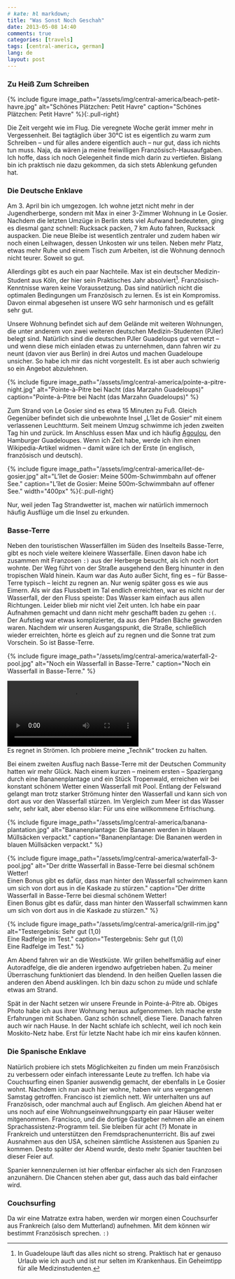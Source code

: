 ```yaml
---
# kate: hl markdown;
title: "Was Sonst Noch Geschah"
date: 2013-05-08 14:40
comments: true
categories: [travels]
tags: [central-america, german]
lang: de
layout: post
---
```



### Zu Heiß Zum Schreiben


{% include figure image_path="/assets/img/central-america/beach-petit-havre.jpg" alt="Schönes Plätzchen: Petit Havre" caption="Schönes Plätzchen: Petit Havre" %}{:.pull-right}

Die Zeit vergeht wie im Flug. Die veregnete Woche gerät immer mehr in Vergessenheit.
Bei tagtäglich über 30°C ist es eigentlich zu warm zum Schreiben – und für alles
andere eigentlich auch – nur gut, dass ich nichts tun muss. Naja, da wären ja
meine freiwilligen Französisch-Hausaufgaben. Ich hoffe, dass ich noch Gelegenheit
finde mich darin zu vertiefen. Bislang bin ich praktisch nie dazu gekommen, da
sich stets Ablenkung gefunden hat.

<!--more-->

### Die Deutsche Enklave

Am 3. April bin ich umgezogen. Ich wohne jetzt nicht mehr in der Jugendherberge,
sondern mit Max in einer 3-Zimmer Wohnung in Le Gosier. Nachdem die letzten
Umzüge in Berlin stets viel Aufwand bedeuteten, ging es diesmal ganz schnell:
Rucksack packen, 7 km Auto fahren, Rucksack auspacken. Die neue Bleibe ist wesentlich
zentraler und zudem haben wir noch einen Leihwagen, dessen Unkosten wir uns teilen.
Neben mehr Platz, etwas mehr Ruhe und einem Tisch zum Arbeiten, ist die Wohnung
dennoch nicht teurer. Soweit so gut.

Allerdings gibt es auch ein paar Nachteile. Max ist ein deutscher Medizin-Student
aus Köln, der hier sein Praktisches Jahr absolviert[^1]. Französisch-Kenntnisse
waren keine Voraussetzung. Das sind natürlich nicht die optimalen Bedingungen um
Französisch zu lernen. Es ist ein Kompromiss. Davon einmal abgesehen ist unsere WG
sehr harmonisch und es gefällt sehr gut.

Unsere Wohnung befindet sich auf dem Gelände mit weiteren Wohnungen, die unter
anderem von zwei weiteren deutschen Medizin-Studenten (PJler) belegt sind.
Natürlich sind die deutschen PJler Guadeloups gut vernetzt – und wenn diese mich einladen
etwas zu unternehmen, dann fahren wir zu neunt (davon vier aus Berlin) in drei Autos und machen Guadeloupe
unsicher. So habe ich mir das nicht vorgestellt. Es ist aber auch schwierig so ein
Angebot abzulehnen.

{% include figure image_path="/assets/img/central-america/pointe-a-pitre-night.jpg" alt="Pointe-à-Pitre bei Nacht (das Marzahn Guadeloups)" caption="Pointe-à-Pitre bei Nacht (das Marzahn Guadeloups)" %}

[^1]: In Guadeloupe läuft das alles nicht so streng. Praktisch hat er genauso
      Urlaub wie ich auch und ist nur selten im Krankenhaus. Ein Geheimtipp für
      alle Medizinstudenten.

Zum Strand von Le Gosier sind es etwa 15 Minuten zu Fuß. Gleich Gegenüber befindet
sich die unbewohnte Insel „L’îlet de Gosier“ mit einem verlassenen Leuchtturm.
Seit meinem Umzug schwimme ich jeden zweiten Tag hin und zurück. Im Anschluss
essen Max und ich häufig [Agoulou](http://lili971recette.over-blog.com/article-35815280.html),
den Hamburger Guadeloupes. Wenn ich Zeit habe, werde ich ihm einen Wikipedia-Artikel
widmen – damit wäre ich der Erste (in englisch, französisch und deutsch).

{% include figure image_path="/assets/img/central-america/ilet-de-gosier.jpg" alt="L’îlet de Gosier: Meine 500m-Schwimmbahn auf offener See." caption="L’îlet de Gosier: Meine 500m-Schwimmbahn auf offener See." width="400px" %}{:.pull-right}

Nur, weil jeden Tag Strandwetter ist, machen wir natürlich immernoch häufig
Ausflüge um die Insel zu erkunden.

### Basse-Terre

Neben den touristischen Wasserfällen im Süden des Inselteils Basse-Terre, gibt
es noch viele weitere kleinere Wasserfälle. Einen davon habe ich zusammen mit
Franzosen `:)` aus der Herberge besucht, als ich noch dort wohnte. Der Weg führt
von der Straße ausgehend den Berg hinunter in den tropischen Wald hinein. Kaum
war das Auto außer Sicht, fing es – für Basse-Terre typisch – leicht zu regnen an.
Nur wenig später goss es wie aus Eimern. Als wir das Flussbett im Tal endlich
erreichten, war es nicht nur der Wasserfall, der den Fluss speiste: Das Wasser
kam einfach aus allen Richtungen. Leider blieb mir nicht viel Zeit unten. Ich habe
ein paar Aufnahmen gemacht und dann nicht mehr geschafft baden zu gehen `:(`.
Der Aufstieg war etwas komplizierter, da aus den Pfaden Bäche geworden waren. Nachdem
wir unseren Ausgangspunkt, die Straße, schließlich wieder erreichten, hörte es
gleich auf zu regnen und die Sonne trat zum Vorschein. So ist Basse-Terre.

{% include figure image_path="/assets/img/central-america/waterfall-2-pool.jpg" alt="Noch ein Wasserfall in Basse-Terre." caption="Noch ein Wasserfall in Basse-Terre." %}

<div class="thumbnail" markdown="0" style="width: 690px">
<video controls="controls">
  <source src="/images/central-america/waterfall-2.webm" type="video/webm"/>
  Installiere Firefox oder einen anderen webm-kompatiblen Browser um das Video
  direkt zu sehen. <a href="/images/central-america/waterfall-2.webm">Hier</a>
  herunterladen.
</video>
<div class="caption">Es regnet in Strömen. Ich probiere meine „Technik“ trocken zu halten.</div>
</div>

Bei einem zweiten Ausflug nach Basse-Terre mit der Deutschen Community hatten wir
mehr Glück. Nach einem kurzen – meinem ersten – Spaziergang durch eine Bananenplantage
und ein Stück Tropenwald, erreichen wir bei konstant schönem Wetter einen Wasserfall
mit Pool. Entlang der Felswand gelangt man trotz starker Strömung hinter den Wasserfall
und kann sich von dort aus vor den Wasserfall stürzen. Im Vergleich zum Meer ist
das Wasser sehr, sehr kalt, aber ebenso klar: Für uns eine willkommene Erfrischung.

{% include figure image_path="/assets/img/central-america/banana-plantation.jpg" alt="Bananenplantage: Die Bananen werden in blauen Müllsäcken verpackt." caption="Bananenplantage: Die Bananen werden in blauen Müllsäcken verpackt." %}

{% include figure image_path="/assets/img/central-america/waterfall-3-pool.jpg" alt="Der dritte Wasserfall in Basse-Terre bei diesmal schönem Wetter! <br/> Einen Bonus gibt es dafür, dass man hinter den Wasserfall schwimmen kann um sich von dort aus in die Kaskade zu stürzen." caption="Der dritte Wasserfall in Basse-Terre bei diesmal schönem Wetter! <br/> Einen Bonus gibt es dafür, dass man hinter den Wasserfall schwimmen kann um sich von dort aus in die Kaskade zu stürzen." %}

{% include figure image_path="/assets/img/central-america/grill-rim.jpg" alt="Testergebnis: Sehr gut (1,0) <br/> Eine Radfelge im Test." caption="Testergebnis: Sehr gut (1,0) <br/> Eine Radfelge im Test." %}

Am Abend fahren wir an die Westküste. Wir grillen behelfsmäßig auf einer Autoradfelge,
die die anderen irgendwo aufgetrieben haben. Zu meiner Überraschung funktioniert das
blendend. In den heißen Quellen lassen die anderen den Abend ausklingen. Ich bin dazu
schon zu müde und schlafe etwas am Strand.

Spät in der Nacht setzen wir unsere Freunde in Pointe-á-Pitre ab. Obiges Photo
habe ich aus ihrer Wohnung heraus aufgenommen. Ich mache erste Erfahrungen mit Schaben.
Ganz schön schnell, diese Tiere. Danach fahren auch wir nach Hause. In der Nacht
schlafe ich schlecht, weil ich noch kein Moskito-Netz habe. Erst für letzte Nacht
habe ich mir eins kaufen können.

### Die Spanische Enklave

Natürlich probiere ich stets Möglichkeiten zu finden um mein Französisch zu verbessern
oder einfach interessante Leute zu treffen. Ich habe via Couchsurfing einen Spanier
auswendig gemacht, der ebenfalls in Le Gosier wohnt. Nachdem ich nun auch hier
wohne, haben wir uns vergangenen Samstag getroffen. Francisco ist ziemlich nett.
Wir unterhalten uns auf Französisch, oder manchmal auch auf Englisch. Am gleichen
Abend hat er uns noch auf eine Wohnungseinweihnungsparty ein paar Häuser weiter mitgenommen. Francisco,
und die dortige Gastgeber nehmen alle an einem Sprachassistenz-Programm teil. Sie
bleiben für acht (?) Monate in Frankreich und unterstützen den Fremdsprachenunterricht.
Bis auf zwei Ausnahmen aus den USA, scheinen sämtliche Assistenen aus Spanien zu kommen.
Desto später der Abend wurde, desto mehr Spanier tauchten bei dieser Feier auf.

Spanier kennenzulernen ist hier offenbar einfacher als sich den Franzosen anzunähern.
Die Chancen stehen aber gut, dass auch das bald einfacher wird.

### Couchsurfing

Da wir eine Matratze extra haben, werden wir morgen einen Couchsurfer aus Frankreich
(also dem Mutterland) aufnehmen. Mit dem können wir bestimmt Französisch sprechen.
`:)`
